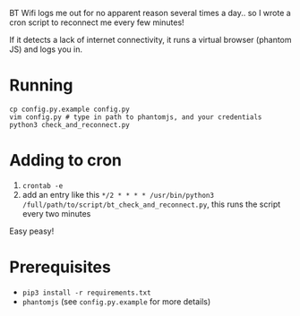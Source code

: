 BT Wifi logs me out for no apparent reason several times a day.. so I wrote a cron script to reconnect me every few minutes!

If it detects a lack of internet connectivity, it runs a virtual browser (phantom JS) and logs you in.

# Running

    cp config.py.example config.py
    vim config.py # type in path to phantomjs, and your credentials
    python3 check_and_reconnect.py

# Adding to cron

1. `crontab -e`
2. add an entry like this `*/2 * * * * /usr/bin/python3 /full/path/to/script/bt_check_and_reconnect.py`, this runs the script every two minutes

Easy peasy!

# Prerequisites
* `pip3 install -r requirements.txt`
* `phantomjs` (see `config.py.example` for more details)
